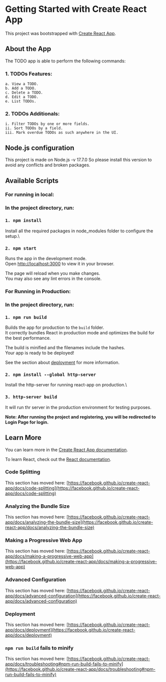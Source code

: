 # Getting Started with Create React App

This project was bootstrapped with [Create React App](https://github.com/facebook/create-react-app).

## About the App
The TODO app is able to perform the following commands:

###  1. TODOs Features:
    a. View a TODO.
    b. Add a TODO.
    c. Delete a TODO.
    d. Edit a TODO.
    e. List TODOs.


### 2. TODOs Additionals:
    i. Filter TODOs by one or more fields.
    ii. Sort TODOs by a field.
    iii. Mark overdue TODOs as such anywhere in the UI.

## Node.js configuration

This project is made on Node.js -v 17.7.0
So please install this version to avoid any conflicts and broken packages.

## Available Scripts

### For running in local:

### In the project directory, run:

### `1. npm install`

Install all the required packages in node_modules folder to configure the setup.\

### `2. npm start`

Runs the app in the development mode.\
Open [http://localhost:3000](http://localhost:3000) to view it in your browser.

The page will reload when you make changes.\
You may also see any lint errors in the console.

### For Running in Production:

### In the project directory, run:

### `1. npm run build`

Builds the app for production to the `build` folder.\
It correctly bundles React in production mode and optimizes the build for the best performance.

The build is minified and the filenames include the hashes.\
Your app is ready to be deployed!

See the section about [deployment](https://facebook.github.io/create-react-app/docs/deployment) for more information.

### `2. npm install --global http-server`

Install the http-server for running react-app on production.\

### `3. http-server build`

It will run thr server in the production environment for testing purposes.

**Note: After running the project and registering, you will be redirected to Login Page for login.**

## Learn More

You can learn more in the [Create React App documentation](https://facebook.github.io/create-react-app/docs/getting-started).

To learn React, check out the [React documentation](https://reactjs.org/).

### Code Splitting

This section has moved here: [https://facebook.github.io/create-react-app/docs/code-splitting](https://facebook.github.io/create-react-app/docs/code-splitting)

### Analyzing the Bundle Size

This section has moved here: [https://facebook.github.io/create-react-app/docs/analyzing-the-bundle-size](https://facebook.github.io/create-react-app/docs/analyzing-the-bundle-size)

### Making a Progressive Web App

This section has moved here: [https://facebook.github.io/create-react-app/docs/making-a-progressive-web-app](https://facebook.github.io/create-react-app/docs/making-a-progressive-web-app)

### Advanced Configuration

This section has moved here: [https://facebook.github.io/create-react-app/docs/advanced-configuration](https://facebook.github.io/create-react-app/docs/advanced-configuration)

### Deployment

This section has moved here: [https://facebook.github.io/create-react-app/docs/deployment](https://facebook.github.io/create-react-app/docs/deployment)

### `npm run build` fails to minify

This section has moved here: [https://facebook.github.io/create-react-app/docs/troubleshooting#npm-run-build-fails-to-minify](https://facebook.github.io/create-react-app/docs/troubleshooting#npm-run-build-fails-to-minify)
